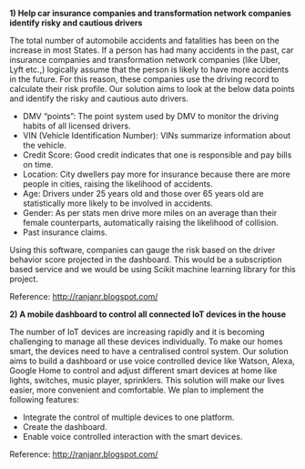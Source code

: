 **1)	Help car insurance companies and transformation network companies identify risky and cautious drivers**

The total number of automobile accidents and fatalities has been on the increase in most States. If a person has had many accidents in the past, car insurance companies and transformation network companies (like Uber, Lyft etc.,) logically assume that the person is likely to have more accidents in the future. For this reason, these companies use the driving record to calculate their risk profile.
Our solution aims to look at the below data points and identify the risky and cautious auto drivers.

- DMV “points”: The point system used by DMV to monitor the driving habits of all licensed drivers.
-	VIN (Vehicle Identification Number): VINs summarize information about the vehicle.
-	Credit Score: Good credit indicates that one is responsible and pay bills on time.
- Location: City dwellers pay more for insurance because there are more people in cities, raising the likelihood of accidents.
- Age: Drivers under 25 years old and those over 65 years old are statistically more likely to be involved in accidents.
- Gender: As per stats men drive more miles on an average than their female counterparts, automatically raising the likelihood of collision.
-	Past insurance claims.

Using this software, companies can gauge the risk based on the driver behavior score projected in the dashboard. This would be a subscription based service and we would be using Scikit machine learning library for this project.

Reference: http://ranjanr.blogspot.com/


**2)	A mobile dashboard to control all connected IoT devices in the house**

The number of IoT devices are increasing rapidly and it is becoming challenging to manage all these devices individually. To make our homes smart, the devices need to have a centralised control system.
Our solution aims to build a dashboard or use voice controlled device like Watson, Alexa, Google Home to control and adjust different smart devices at home like lights, switches, music player, sprinklers. This solution will make our lives easier, more convenient and comfortable.
We plan to implement the following features:
 -	Integrate the control of multiple devices to one platform.
 -	Create the dashboard.
 -	Enable voice controlled interaction with the smart devices. 
 
Reference: http://ranjanr.blogspot.com/

 

